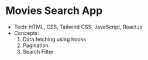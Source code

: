 # Movies Search App
- Tech: HTML, CSS, Tailwind CSS, JavaScript, ReactJs
- Concepts:
    1. Data fetching using hooks
    2. Pagination
    3. Search Filter